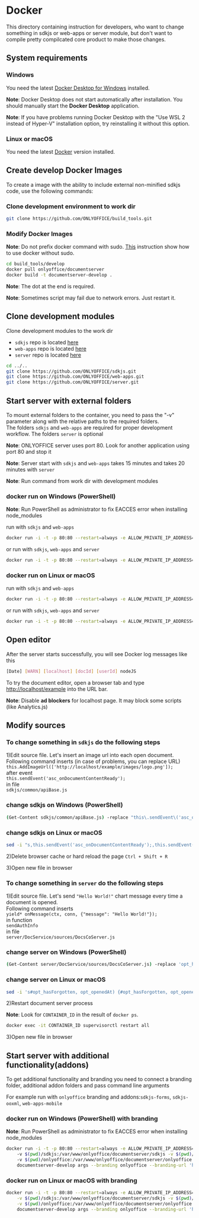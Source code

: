 # Docker

This directory containing instruction for developers,
who want to change something in sdkjs or web-apps or server module,
but don't want to compile pretty compilcated core product to make those changes.

## System requirements

### Windows

You need the latest
[Docker Desktop for Windows](https://docs.docker.com/desktop/install/windows-install/)
installed.

**Note**: Docker Desktop does not start automatically after installation.
You should manually start the **Docker Desktop** application.

**Note**: If you have problems running Docker Desktop with the
"Use WSL 2 instead of Hyper-V" installation option,
try reinstalling it without this option.

### Linux or macOS

You need the latest
[Docker](https://docs.docker.com/engine/install/)
version installed.

## Create develop Docker Images

To create a image with the ability to include external non-minified sdkjs code,
use the following commands:

### Clone development environment to work dir

```bash
git clone https://github.com/ONLYOFFICE/build_tools.git
```

### Modify Docker Images

**Note**: Do not prefix docker command with sudo.
[This](https://docs.docker.com/engine/install/linux-postinstall/#manage-docker-as-a-non-root-user)
instruction show how to use docker without sudo.

```bash
cd build_tools/develop
docker pull onlyoffice/documentserver
docker build -t documentserver-develop .
```

**Note**: The dot at the end is required.

**Note**: Sometimes script may fail due to network errors. Just restart it.

## Clone development modules

Clone development modules to the work dir

* `sdkjs` repo is located [here](https://github.com/ONLYOFFICE/sdkjs/)
* `web-apps` repo is located [here](https://github.com/ONLYOFFICE/web-apps/)
* `server` repo is located [here](https://github.com/ONLYOFFICE/server/)

```bash
cd ../..
git clone https://github.com/ONLYOFFICE/sdkjs.git
git clone https://github.com/ONLYOFFICE/web-apps.git
git clone https://github.com/ONLYOFFICE/server.git
```

## Start server with external folders

To mount external folders to the container,
you need to pass the "-v" parameter
along with the relative paths to the required folders.  
The folders `sdkjs` and `web-apps` are required for proper development workflow.
The folders `server` is optional

**Note**: ONLYOFFICE server uses port 80.
Look for another application using port 80 and stop it

**Note**: Server start with `sdkjs` and `web-apps` takes 15 minutes
and takes 20 minutes with `server`

**Note**: Run command from work dir with development modules

### docker run on Windows (PowerShell)

**Note**: Run PowerShell as administrator to fix EACCES error when installing
node_modules

run with `sdkjs` and `web-apps`

```bash
docker run -i -t -p 80:80 --restart=always -e ALLOW_PRIVATE_IP_ADDRESS=true -v $(pwd)/sdkjs:/var/www/onlyoffice/documentserver/sdkjs -v $(pwd)/web-apps:/var/www/onlyoffice/documentserver/web-apps documentserver-develop
```

or run with `sdkjs`, `web-apps` and `server`

```bash
docker run -i -t -p 80:80 --restart=always -e ALLOW_PRIVATE_IP_ADDRESS=true -v $(pwd)/sdkjs:/var/www/onlyoffice/documentserver/sdkjs -v $(pwd)/web-apps:/var/www/onlyoffice/documentserver/web-apps -v $(pwd)/server:/var/www/onlyoffice/documentserver/server documentserver-develop
```

### docker run on Linux or macOS

run with `sdkjs` and `web-apps`

```bash
docker run -i -t -p 80:80 --restart=always -e ALLOW_PRIVATE_IP_ADDRESS=true -v $(pwd)/sdkjs:/var/www/onlyoffice/documentserver/sdkjs -v $(pwd)/web-apps:/var/www/onlyoffice/documentserver/web-apps documentserver-develop
```

or run with `sdkjs`, `web-apps` and `server`

```bash
docker run -i -t -p 80:80 --restart=always -e ALLOW_PRIVATE_IP_ADDRESS=true -v $(pwd)/sdkjs:/var/www/onlyoffice/documentserver/sdkjs -v $(pwd)/web-apps:/var/www/onlyoffice/documentserver/web-apps -v $(pwd)/server:/var/www/onlyoffice/documentserver/server documentserver-develop
```

## Open editor

After the server starts successfully, you will see Docker log messages like this

```bash
[Date] [WARN] [localhost] [docId] [userId] nodeJS
```

To try the document editor, open a browser tab and type
[http://localhost/example](http://localhost/example) into the URL bar.

**Note**: Disable **ad blockers** for localhost page.
It may block some scripts (like Analytics.js)

## Modify sources

### To change something in `sdkjs` do the following steps

1)Edit source file. Let's insert an image url into each open document.  
Following command inserts (in case of problems, you can replace URL)
`this.AddImageUrl(['http://localhost/example/images/logo.png']);`  
after event  
`this.sendEvent('asc_onDocumentContentReady');`  
in file  
`sdkjs/common/apiBase.js`

### change sdkjs on Windows (PowerShell)

```bash
(Get-Content sdkjs/common/apiBase.js) -replace "this\.sendEvent\('asc_onDocumentContentReady'\);", "this.sendEvent('asc_onDocumentContentReady');this.AddImageUrl(['http://localhost/example/images/logo.png']);"  | Set-Content sdkjs/common/apiBase.js
```

### change sdkjs on Linux or macOS

```bash
sed -i "s,this.sendEvent('asc_onDocumentContentReady');,this.sendEvent('asc_onDocumentContentReady');this.AddImageUrl(['http://localhost/example/images/logo.png']);," sdkjs/common/apiBase.js
```

2)Delete browser cache or hard reload the page `Ctrl + Shift + R`

3)Open new file in browser

### To change something in `server` do the following steps

1)Edit source file. Let's send `"Hello World!"`
chart message every time a document is opened.  
Following command inserts  
`yield* onMessage(ctx, conn, {"message": "Hello World!"});`  
in function  
`sendAuthInfo`  
in file  
`server/DocService/sources/DocsCoServer.js`

### change server on Windows (PowerShell)

```bash
(Get-Content server/DocService/sources/DocsCoServer.js) -replace 'opt_hasForgotten, opt_openedAt\) \{', 'opt_hasForgotten, opt_openedAt) {yield* onMessage(ctx, conn, {"message": "Hello World!"});' | Set-Content server/DocService/sources/DocsCoServer.js
```

### change server on Linux or macOS

```bash
sed -i 's#opt_hasForgotten, opt_openedAt) {#opt_hasForgotten, opt_openedAt) {yield* onMessage(ctx, conn, {"message": "Hello World!"});#' server/DocService/sources/DocsCoServer.js
```

2)Restart document server process

**Note**: Look for ``CONTAINER_ID`` in the result of ``docker ps``.

```bash
docker exec -it CONTAINER_ID supervisorctl restart all
```

3)Open new file in browser

## Start server with additional functionality(addons)

To get additional functionality and branding you need to connect a branding folder,
additional addon folders and pass command line arguments

For example run with `onlyoffice` branding and
addons:`sdkjs-forms`, `sdkjs-ooxml`, `web-apps-mobile`

### docker run on Windows (PowerShell) with branding

**Note**: Run PowerShell as administrator to fix EACCES error when installing
node_modules

```bash
docker run -i -t -p 80:80 --restart=always -e ALLOW_PRIVATE_IP_ADDRESS=true `
    -v $(pwd)/sdkjs:/var/www/onlyoffice/documentserver/sdkjs -v $(pwd)/web-apps:/var/www/onlyoffice/documentserver/web-apps `
    -v $(pwd)/onlyoffice:/var/www/onlyoffice/documentserver/onlyoffice -v $(pwd)/sdkjs-ooxml:/var/www/onlyoffice/documentserver/sdkjs-ooxml -v $(pwd)/sdkjs-forms:/var/www/onlyoffice/documentserver/sdkjs-forms -v $(pwd)/web-apps-mobile:/var/www/onlyoffice/documentserver/web-apps-mobile `
    documentserver-develop args --branding onlyoffice --branding-url 'https://github.com/ONLYOFFICE/onlyoffice.git' --siteUrl localhost
```

### docker run on Linux or macOS with branding

```bash
docker run -i -t -p 80:80 --restart=always -e ALLOW_PRIVATE_IP_ADDRESS=true \
    -v $(pwd)/sdkjs:/var/www/onlyoffice/documentserver/sdkjs -v $(pwd)/web-apps:/var/www/onlyoffice/documentserver/web-apps \
    -v $(pwd)/onlyoffice:/var/www/onlyoffice/documentserver/onlyoffice -v $(pwd)/sdkjs-ooxml:/var/www/onlyoffice/documentserver/sdkjs-ooxml -v $(pwd)/sdkjs-forms:/var/www/onlyoffice/documentserver/sdkjs-forms -v $(pwd)/web-apps-mobile:/var/www/onlyoffice/documentserver/web-apps-mobile \
    documentserver-develop args --branding onlyoffice --branding-url 'https://github.com/ONLYOFFICE/onlyoffice.git' --siteUrl localhost
```
